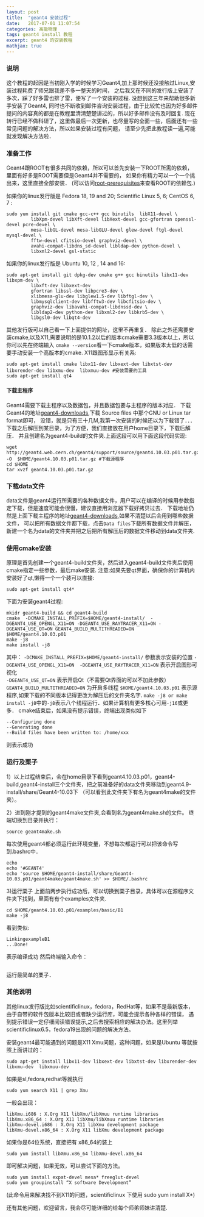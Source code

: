 ```yaml
---
layout: post
title:  "geant4 安装过程"
date:   2017-07-01 11:07:54
categories: 高能物理
tags: geant4 install 教程
excerpt: geant4 的安装教程
mathjax: true
---
```

### 说明

这个教程的起因是当初刚入学的时候学习Geant4,加上那时候还没接触过Linux,安装过程耗费了师兄跟我差不多一整天的时间，
之后我又在不同的发行版上安装了多次，踩了好多雷也排了雷，便写了一个安装的过程. 没想到这三年来帮助很多新手安装了Geant4,
同时也不断收到邮件咨询安装过程，由于比较忙也因为好多邮件提问的内容真的都是在教程里清清楚楚讲过的，所以好多邮件没有及时回复.
现在转行已经不做科研了，这里做最后一次更新，也尽量写的全面一些，后面还有一些常见问题的解决方法，所以如果安装过程有问题，
请至少先把此教程读一遍,可能就发现解决方法啦．

### 准备工作

Geant4跟ROOT有很多共同的依赖，所以可以首先安装一下ROOT所需的依赖，里面有好多是ROOT需要但是Geant4并不需要的，
如果你有精力可以一个一个挑出来，这里直接全部安装．
(可以访问[root-prerequisites](https://root.cern.ch/build-prerequisites)来查看ROOT的依赖包.)

如果你的linux发行版是 Fedora 18, 19 and 20; Scientific Linux 5, 6; CentOS 6, 7 :

```
sudo yum install git cmake gcc-c++ gcc binutils  libX11-devel \  
         libXpm-devel libXft-devel libXext-devel gcc-gfortran openssl-devel pcre-devel \
         mesa-libGL-devel mesa-libGLU-devel glew-devel ftgl-devel mysql-devel \
         fftw-devel cfitsio-devel graphviz-devel \
         avahi-compat-libdns_sd-devel libldap-dev python-devel \
         libxml2-devel gsl-static
```
如果你的linux发行版是 Ubuntu 10, 12 , 14 and 16:

```
sudo apt-get install git dpkg-dev cmake g++ gcc binutils libx11-dev libxpm-dev \
         libxft-dev libxext-dev
         gfortran libssl-dev libpcre3-dev \
         xlibmesa-glu-dev libglew1.5-dev libftgl-dev \
         libmysqlclient-dev libfftw3-dev libcfitsio-dev \
         graphviz-dev libavahi-compat-libdnssd-dev \
         libldap2-dev python-dev libxml2-dev libkrb5-dev \
         libgsl0-dev libqt4-dev
```

其他发行版可以自己看一下上面提供的网址，这里不再重复．
除此之外还需要安装cmake,以及X11,需要说明的是10.1.2以后的版本cmake需要3.3版本以上，所以你可以先在终端输入
`cmake --version`看一下cmake版本，如果版本太低的话需要手动安装一个高版本的cmake. X11跟图形显示有关系:

```
sudo apt-get install cmake libx11-dev libxext-dev libxtst-dev libxrender-dev libxmu-dev  libxmuu-dev #安装需要的工具
sudo apt-get install qt4
```
#### 下载主程序
Geant4需要下载主程序以及数据包，并且数据包要与主程序的版本对应．
下载Geant4的地址[geant4-downloads](http://geant4.cern.ch/support/download.shtml),下载 Source files 中那个GNU or Linux tar format即可，
没错，就是只有三十几M,我第一次安装的时候还以为下载错了．．．下载之后解压到某目录，为了方便，我们直接放在用户home目录下，下载后解压．
并且创建名为geant4-build的文件夹.上面这段可以用下面这段代码实现:
```
wget http://geant4.web.cern.ch/geant4/support/source/geant4.10.03.p01.tar.gz -O  $HOME/geant4.10.03.p01.tar.gz #下载源程序
cd $HOME
tar xvzf geant4.10.03.p01.tar.gz
```

### 下载data文件
data文件是geant4运行所需要的各种数据文件，用户可以在编译的时候用参数指定下载，但是速度可能会很慢，建议直接用浏览器下载好拷贝过去．
下载地址仍然是上面下载主程序的地址[geant4-downloads](http://geant4.cern.ch/support/download.shtml),如果不清楚以后会用到哪些数据文件，
可以把所有数据文件都下载，点击`Data files`下载所有数据文件并解压，新建一个名为data的文件夹并把之后把所有解压后的数据文件移动到data文件夹.

### 使用cmake安装

原理是首先创建一个geant4-build文件夹，然后进入geant4-build文件夹后使用cmake指定一些参数，最后make安装.
注意:如果先要qt界面，确保你的计算机内安装好了qt,懒得一个一个装可以直接:
```
sudo apt-get install qt4*
```
下面为安装geant4过程:
```
mkidr geant4-build && cd geant4-build
cmake  -DCMAKE_INSTALL_PREFIX=$HOME/geant4-install/  -DGEANT4_USE_OPENGL_X11=ON -DGEANT4_USE_RAYTRACER_X11=ON -DGEANT4_USE_QT=ON GEANT4_BUILD_MULTITHREADED=ON   
$HOME/geant4.10.03.p01
make -j8
make install -j8
```
其中：
`-DCMAKE_INSTALL_PREFIX=$HOME/geant4-install/` 参数表示安装的位置
`-DGEANT4_USE_OPENGL_X11=ON  -DGEANT4_USE_RAYTRACER_X11=ON` 表示开启图形可视化  
`-DGEANT4_USE_QT=ON` 表示开启Qt（不需要Qt界面的可以不加此参数）
`GEANT4_BUILD_MULTITHREADED=ON` 为开启多线程
`$HOME/geant4.10.03.p01` 表示源程序,如果下载的不同版本记得更改为解压后的文件夹名字.
`make -j8 or make install -j8`中的`-j8`表示八个线程运行．如果计算机有更多核心可用`-j16`或更多．
cmake结束后，如果没有提示错误，终端出现类似如下
```
--Configuring done
--Generating done
--Build files have been written to: /home/xxx
```
则表示成功

### 运行及栗子

1）以上过程结束后，会在home目录下看到geant4.10.03.p01，geant4-build,geant4-install三个文件夹，把之前准备好的data文件夹移动到geant4.9-install/share/Geant4-10.03下
（可以看到此文件夹下有名为geant4make的文件夹）。

2）进到刚才提到的geant4make文件夹,会看到名为geant4make.sh的文件。
终端切换到目录并执行：
```
source geant4make.sh
```
每次使用geant4都必须运行此环境变量，不想每次都运行可以把该命令写到.bashrc中．
```
echo
echo '#GEANT4'
echo 'source $HOME/geant4-install/share/Geant4-10.03.p01/geant4make/geant4make.sh' >> $HOME/.bashrc
```
3)运行栗子
上面前两步执行成功后，可以切换到栗子目录，具体可以在源程序文件夹下找到，里面有有个examples文件夹.
```
cd $HOME/geant4.10.03.p01/examples/basic/B1
make -j8
```
看到类似:
```
LinkingexampleB1
...Done!
```
表示编译成功
然后终端输入命令：
``` exampleB1
```
运行最简单的栗子．

### 其他说明
其他linux发行版比如scientificlinux，fedora，RedHat等，如果不是最新版本，由于自带的软件包版本比较旧或者缺少运行库，可能会提示各种各样的错误，
遇到提示错误一定仔细阅读错误提示,之后去搜索相应的解决办法。这里列举scientificlinux6.5，fedora19出现的问题的解决方法。

安装geant4最可能遇到的问题是X11 Xmu问题，这种问题，如果是Ubuntu 等就按照上面讲过的：
```
sudo apt-get install libx11-dev libxext-dev libxtst-dev libxrender-dev libxmu-dev  libxmuu-dev
```
如果是sl,fedora,redhat等就执行 
```
sudo yum search X11 | grep Xmu
```
一般会出现：
```
libXmu.i686 : X.Org X11 libXmu/libXmuu runtime libraries
libXmu.x86_64 : X.Org X11 libXmu/libXmuu runtime libraries
libXmu-devel.i686 : X.Org X11 libXmu development package
libXmu-devel.x86_64 : X.Org X11 libXmu development package
```
如果你是64位系统，直接把有 x86_64的装上
```
sudo yum install libXmu.x86_64 libXmu-devel.x86_64 
```
即可解决问题，如果无效，可以尝试下面的方法。
```
sudo yum install expat-devel mesa* freeglut-devel
sudo yum groupinstall “X software Development”
```
(此命令用来解决找不到X11的问题，scientificlinux 下使用 sudo yum install X*)

还有其他问题，欢迎留言，我会尽可能详细的给每个师弟师妹讲清楚.

